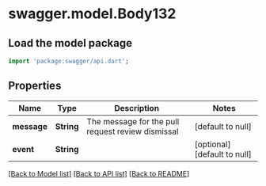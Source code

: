 # swagger.model.Body132

## Load the model package
```dart
import 'package:swagger/api.dart';
```

## Properties
Name | Type | Description | Notes
------------ | ------------- | ------------- | -------------
**message** | **String** | The message for the pull request review dismissal | [default to null]
**event** | **String** |  | [optional] [default to null]

[[Back to Model list]](../README.md#documentation-for-models) [[Back to API list]](../README.md#documentation-for-api-endpoints) [[Back to README]](../README.md)


